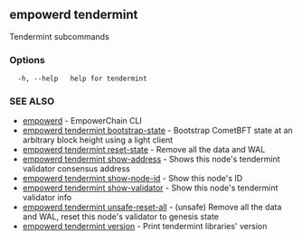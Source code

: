 ## empowerd tendermint

Tendermint subcommands

### Options

```
  -h, --help   help for tendermint
```

### SEE ALSO

* [empowerd](empowerd.md)	 - EmpowerChain CLI
* [empowerd tendermint bootstrap-state](empowerd_tendermint_bootstrap-state.md)	 - Bootstrap CometBFT state at an arbitrary block height using a light client
* [empowerd tendermint reset-state](empowerd_tendermint_reset-state.md)	 - Remove all the data and WAL
* [empowerd tendermint show-address](empowerd_tendermint_show-address.md)	 - Shows this node's tendermint validator consensus address
* [empowerd tendermint show-node-id](empowerd_tendermint_show-node-id.md)	 - Show this node's ID
* [empowerd tendermint show-validator](empowerd_tendermint_show-validator.md)	 - Show this node's tendermint validator info
* [empowerd tendermint unsafe-reset-all](empowerd_tendermint_unsafe-reset-all.md)	 - (unsafe) Remove all the data and WAL, reset this node's validator to genesis state
* [empowerd tendermint version](empowerd_tendermint_version.md)	 - Print tendermint libraries' version


